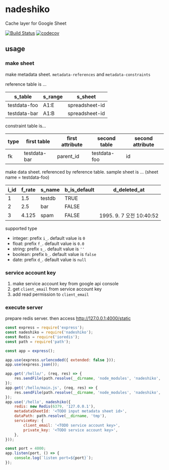 # nadeshiko

Cache layer for Google Sheet

[![Build Status](https://travis-ci.org/5minlab/nadeshiko.svg?branch=master)](https://travis-ci.org/5minlab/nadeshiko)
[![codecov](https://codecov.io/gh/5minlab/nadeshiko/branch/master/graph/badge.svg)](https://codecov.io/gh/5minlab/nadeshiko)

## usage

### make sheet

make metadata sheet.
`metadata-references` and `metadata-constraints`

reference table is ...

|s_table	|s_range	|s_sheet|
|----|---|---|
|testdata-foo	|A1:E	|spreadsheet-id|
|testdata-bar	|A1:B	|spreadsheet-id|

constraint table is...

|type	|first table	|first attribute	|second table	|second attribute|
|----|-------------|-----------------|------------|---------------|
|fk|	testdata-bar|	parent_id	|testdata-foo|	id|

make data sheet.
referenced by reference table.
sample sheet is ... (sheet name = testdata-foo)

|i_id|	f_rate|	s_name|	b_is_default|	d_deleted_at|
|-----|--------|------|-----------|------------|
|1|	1.5|	testdb|	TRUE| |
|2	|2.5	|bar|	FALSE	| |
| 3|	4.125	|spam|	FALSE	|1995. 9. 7 오전 10:40:52|

supported type
* integer: prefix `i_`. default value is `0`
* float: prefix `f_`. default value is `0.0`
* string: prefix `s_`. default value is `''`
* boolean: prefix `b_`. default value is `false`
* date: prefix `d_`. default value is `null`

### service account key

1. make service account key from google api console
2. get `client_email` from service account key
3. add read permission to `client_email`

### execute server

prepare redis server.
then access http://127.0.0.1:4000/static

```js
const express = require('express');
const nadeshiko = require('nadeshiko');
const Redis = require('ioredis');
const path = require('path');

const app = express();

app.use(express.urlencoded({ extended: false }));
app.use(express.json());

app.get('/hello/', (req, res) => {
	res.sendFile(path.resolve(__dirname, 'node_modules', 'nadeshiko', 'src', 'public', 'index.html'));
});
app.get('/hello/main.js', (req, res) => {
	res.sendFile(path.resolve(__dirname, 'node_modules', 'nadeshiko', 'src', 'public', 'main.js'));
});
app.use('/hello', nadeshiko({
	redis: new Redis(6379, '127.0.0.1'),
	metadataSheetId: '<TODO input metadata sheet id>',
	dataPath: path.resolve(__dirname, 'tmp'),
	serviceKey: {
		client_email: '<TODO service account key>',
		private_key: '<TODO service account key>',
	},
}));

const port = 4000;
app.listen(port, () => {
    console.log(`listen port=${port}`);
});
```
